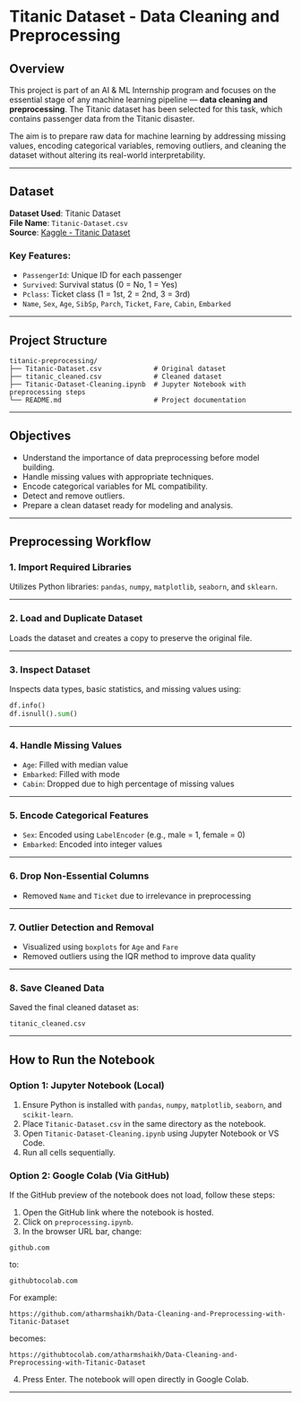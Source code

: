 
# Titanic Dataset - Data Cleaning and Preprocessing

## Overview

This project is part of an AI & ML Internship program and focuses on the essential stage of any machine learning pipeline — **data cleaning and preprocessing**. The Titanic dataset has been selected for this task, which contains passenger data from the Titanic disaster.

The aim is to prepare raw data for machine learning by addressing missing values, encoding categorical variables, removing outliers, and cleaning the dataset without altering its real-world interpretability.

---

## Dataset

**Dataset Used**: Titanic Dataset  
**File Name**: `Titanic-Dataset.csv`  
**Source**: [Kaggle - Titanic Dataset](https://www.kaggle.com/datasets/yasserh/titanic-dataset)

### Key Features:
- `PassengerId`: Unique ID for each passenger
- `Survived`: Survival status (0 = No, 1 = Yes)
- `Pclass`: Ticket class (1 = 1st, 2 = 2nd, 3 = 3rd)
- `Name`, `Sex`, `Age`, `SibSp`, `Parch`, `Ticket`, `Fare`, `Cabin`, `Embarked`

---

## Project Structure


````
titanic-preprocessing/
├── Titanic-Dataset.csv             # Original dataset
├── titanic_cleaned.csv             # Cleaned dataset
├── Titanic-Dataset-Cleaning.ipynb  # Jupyter Notebook with preprocessing steps
└── README.md                       # Project documentation
````


---

## Objectives

- Understand the importance of data preprocessing before model building.
- Handle missing values with appropriate techniques.
- Encode categorical variables for ML compatibility.
- Detect and remove outliers.
- Prepare a clean dataset ready for modeling and analysis.

---

## Preprocessing Workflow

### 1. Import Required Libraries
Utilizes Python libraries: `pandas`, `numpy`, `matplotlib`, `seaborn`, and `sklearn`.

---

### 2. Load and Duplicate Dataset
Loads the dataset and creates a copy to preserve the original file.

---

### 3. Inspect Dataset
Inspects data types, basic statistics, and missing values using:
```python
df.info()
df.isnull().sum()
```

---

### 4. Handle Missing Values

* `Age`: Filled with median value
* `Embarked`: Filled with mode
* `Cabin`: Dropped due to high percentage of missing values

---

### 5. Encode Categorical Features

* `Sex`: Encoded using `LabelEncoder` (e.g., male = 1, female = 0)
* `Embarked`: Encoded into integer values

---

### 6. Drop Non-Essential Columns

* Removed `Name` and `Ticket` due to irrelevance in preprocessing

---

### 7. Outlier Detection and Removal

* Visualized using `boxplots` for `Age` and `Fare`
* Removed outliers using the IQR method to improve data quality



---

### 8. Save Cleaned Data

Saved the final cleaned dataset as:

```
titanic_cleaned.csv
```

---

## How to Run the Notebook

### Option 1: Jupyter Notebook (Local)

1. Ensure Python is installed with `pandas`, `numpy`, `matplotlib`, `seaborn`, and `scikit-learn`.
2. Place `Titanic-Dataset.csv` in the same directory as the notebook.
3. Open `Titanic-Dataset-Cleaning.ipynb` using Jupyter Notebook or VS Code.
4. Run all cells sequentially.

### Option 2: Google Colab (Via GitHub)

If the GitHub preview of the notebook does not load, follow these steps:

1. Open the GitHub link where the notebook is hosted.
2. Click on `preprocessing.ipynb`.
3. In the browser URL bar, change:

```
github.com
```

to:

```
githubtocolab.com
```

For example:

```
https://github.com/atharmshaikh/Data-Cleaning-and-Preprocessing-with-Titanic-Dataset
```

becomes:

```
https://githubtocolab.com/atharmshaikh/Data-Cleaning-and-Preprocessing-with-Titanic-Dataset
```

4. Press Enter. The notebook will open directly in Google Colab.

---

